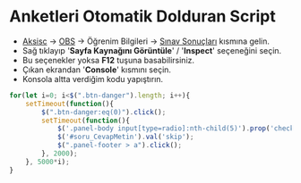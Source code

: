 # Anketleri Otomatik Dolduran Script

- [Aksisc](https://aksis.istanbulc.edu.tr/) -> [OBS](http://obs.istanbulc.edu.tr/) -> Öğrenim Bilgileri -> [Sınav Sonuçları](http://obs.istanbulc.edu.tr/OgrenimBilgileri/SinavSonuclariVeNotlar/Index) kısmına gelin.
- Sağ tıklayıp '**Sayfa Kaynağını Görüntüle**' / '**Inspect**' seçeneğini seçin.
- Bu seçenekler yoksa **F12** tuşuna basabilirsiniz.
- Çıkan ekrandan '**Console**' kısmını seçin.
- Konsola altta verdiğim kodu yapıştırın.

```js
for(let i=0; i<$(".btn-danger").length; i++){
    setTimeout(function(){
        $(".btn-danger:eq(0)").click();
        setTimeout(function(){
            $('.panel-body input[type=radio]:nth-child(5)').prop('checked',true);
            $('#soru_CevapMetin').val('skip');
            $(".panel-footer > a").click();
        }, 2000);
    }, 5000*i);
}
```